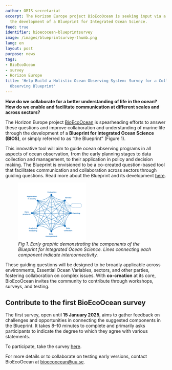 ```yaml
---
author: OBIS secretariat
excerpt: The Horizon Europe project BioEcoOcean is seeking input via a survey for
  the development of a Blueprint for Integrated Ocean Science.
feed: true
identifier: bioecocean-blueprintsurvey
image: /images/blueprintsurvey-thumb.png
lang: en
layout: post
purpose: news
tags:
- BioEcoOcean
- survey
- Horizon Europe
title: 'Help Build a Holistic Ocean Observing System: Survey for a Collaborative Ocean
  Observing Blueprint'
---
```


**How do we collaborate for a better understanding of life in the ocean? How do we enable and facilitate communication at different scales and across sectors?**

The Horizon Europe project [BioEcoOcean](https://bioecoocean.org/) is spearheading efforts to answer these questions and improve collaboration and understanding of marine life through the development of a **Blueprint for Integrated Ocean Science (BIOS)**, or simply referred to as “the Blueprint” (Figure 1).

This innovative tool will aim to guide ocean observing programs in all aspects of ocean observation, from the early planning stages to data collection and management, to their application in policy and decision making. The Blueprint is envisioned to be a co-created question-based tool that facilitates communication and collaboration across sectors through guiding questions. Read more about the Blueprint and its development [here](https://bioecoocean.org/actions/blueprint-living-lab/). 

<figure>
  <img alt="blueprint-web-figure" src="/images/bioecoocean-blueprintweb.png" width="50%">
  <figcaption><i>Fig 1. Early graphic demonstrating the components of the Blueprint for Integrated Ocean Science. Lines connecting each component indicate interconnectivity.</i></figcaption>
</figure>

These guiding questions will be designed to be broadly applicable across environments, Essential Ocean Variables, sectors, and other parties, fostering collaboration on complex issues. With **co-creation** at its core, BioEcoOcean invites the community to contribute through workshops, surveys, and testing.

## Contribute to the first BioEcoOcean survey

The first survey, open until **15 January 2025**, aims to gather feedback on challenges and opportunities in connecting the suggested components in the Blueprint. It takes 8–10 minutes to complete and primarily asks participants to indicate the degree to which they agree with various statements.

To participate, take the survey [here](https://doit.medfarm.uu.se/bin/kurt3/kurt/8869543).

For more details or to collaborate on testing early versions, contact BioEcoOcean at bioecoocean@uu.se.